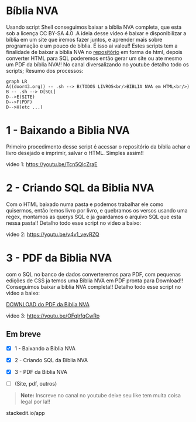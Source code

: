 #  Bíblia NVA
Usando script Shell conseguimos baixar a bíblia NVA completa, que esta sob a licença CC BY-SA 4.0 .A ideia desse vídeo é baixar e disponibilizar a bíblia em um site que iremos fazer juntos, e aprender mais sobre programação e um pouco de bíblia. É isso ai valeu!! Estes scripts tem a finalidade de baixar a bíblia NVA no [repositório](https://door43.org/)  em forma de html, depois converter HTML para SQL poderemos então gerar um site ou ate mesmo um PDF da bíblia NVA!! No canal diversalizando no youtube detalho todo os scripts;
Resumo dos processos:
```mermaid
graph LR
A((door43.org)) -- .sh --> B(TODOS LIVROS<br/>BIBLIA NVA em HTML<br/>)
B -- .sh --> D[SQL]
D-->E(SITE)
D-->F(PDF)
D-->H(etc ...)
```

# 1 - Baixando a Biblia NVA
Primeiro procedimento desse script é acessar o repositório da bíblia achar o livro desejado e imprimir, salvar o HTML. Simples assim!!

video 1: https://youtu.be/Tcn5QlcZraE


# 2 - Criando SQL da Biblia NVA
Com o HTML baixado numa pasta e podemos trabalhar ele como quisermos, então lemos livro por livro, e quebramos os versos usando uma regex, montamos as querys SQL e ja guardamos o arquivo SQL que esta nessa pasta!! Detalho todo esse script no video a baixo:

video 2: https://youtu.be/v4v1_vevRZQ

# 3 - PDF da Biblia NVA
com o SQL no banco de dados converteremos para PDF, com pequenas edições de CSS ja temos uma Biblia NVA em PDF pronta para Download!! Conseguimos baixar a bíblia NVA completa!! Detalho todo esse script no video a baixo:

[DOWNLOAD do PDF da Biblia NVA](https://github.com/Condiolov/Biblia-NVA/tree/master/3%20-%20Gerando%20o%20PDF%20da%20Biblia%20NVA/bibliaNVA.pdf)

video 3: https://youtu.be/OFqlrfqCwRo

## Em breve

 - [x] 1 - Baixando a Biblia NVA
 - [x] 2 - Criando SQL da Biblia NVA
 - [x] 3 - PDF da Biblia NVA
 - [ ]  (Site, pdf, outros)


> **Note:** Inscreve no canal no youtube deixe seu like tem muita coisa legal por la!!

stackedit.io/app
